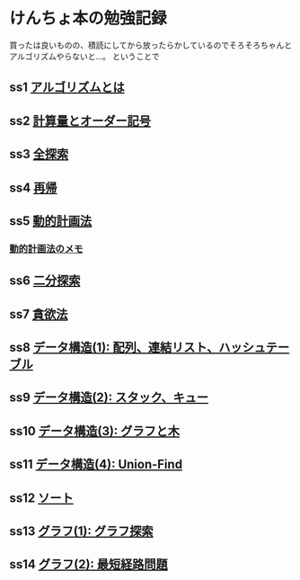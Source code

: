 # けんちょ本の勉強記録

買ったは良いものの、積読にしてから放ったらかしているのでそろそろちゃんとアルゴリズムやらないと...。
ということで

## ss1 [アルゴリズムとは]()
## ss2 [計算量とオーダー記号]()
## ss3 [全探索](./ss3)
## ss4 [再帰](./ss4)
## ss5 [動的計画法](./ss5)
### [動的計画法のメモ](./ss5/dp)
## ss6 [二分探索](./ss6) 
## ss7 [貪欲法](./ss7)
## ss8 [データ構造(1): 配列、連結リスト、ハッシュテーブル ](./ss8)
## ss9 [データ構造(2): スタック、キュー](./ss9)
## ss10 [データ構造(3): グラフと木](./ss10)
## ss11 [データ構造(4): Union-Find](./ss11)
## ss12 [ソート](./ss12) 
## ss13 [グラフ(1): グラフ探索](./ss13)
## ss14 [グラフ(2): 最短経路問題](./ss14)
